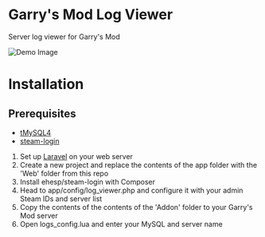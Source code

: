 # Garry's Mod Log Viewer
Server log viewer for Garry's Mod

![Demo Image](https://i.tophattedcat.co.uk/u/54b6e3d85be15.png)

# Installation

## Prerequisites
* [tMySQL4](http://facepunch.com/showthread.php?t=1442438)
* [steam-login](https://github.com/Ehesp/Steam-Login)

1. Set up [Laravel](http://laravel.com/docs/4.2/installation) on your web server
2. Create a new project and replace the contents of the app folder with the 'Web' folder from this repo
3. Install ehesp/steam-login with Composer
4. Head to app/config/log_viewer.php and configure it with your admin Steam IDs and server list
5. Copy the contents of the contents of the 'Addon' folder to your Garry's Mod server
6. Open logs_config.lua and enter your MySQL and server name
